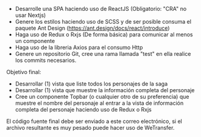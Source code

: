 - Desarrolle una SPA haciendo uso de ReactJS (Obligatorio: "CRA" no usar Nextjs)
- Genere los estilos haciendo uso de SCSS y de ser posible consuma el paquete Ant Design (https://ant.design/docs/react/introduce)
- Haga uso de Redux o Rxjs (De forma básica) para comunicar al menos un componente
- Haga uso de la libreria Axios para el consumo Http
- Genere un repositorio Git, cree una rama llamada "test" en ella realice los commits necesarios.

Objetivo final:
- Desarrollar (1) vista que liste todos los personajes de la saga
- Desarrollar (1) vista que muestre la información completa del personaje
- Cree un componente Topbar (o cualquier otro de su preferencia) que muestre el nombre del personaje al entrar a la vista de información completa del personaje haciendo uso de Redux o Rxjs

El código fuente final debe ser enviado a este correo electrónico, si el archivo resultante es muy pesado puede hacer uso de WeTransfer.
